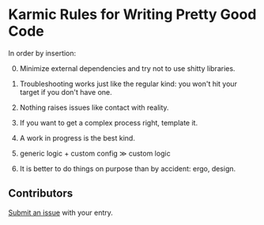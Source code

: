 # Karmic Rules for Writing Pretty Good Code

In order by insertion:

0. Minimize external dependencies and try not to use shitty libraries.

0. Troubleshooting works just like the regular kind: you won't hit your target if you don't have one.

0. Nothing raises issues like contact with reality.

0. If you want to get a complex process right, template it.

0. A work in progress is the best kind.

0. generic logic + custom config ≫ custom logic

0. It is better to do things on purpose than by accident: ergo, design.

## Contributors

[Submit an issue](https://github.com/karmaniverous/rules/issues) with your entry.
